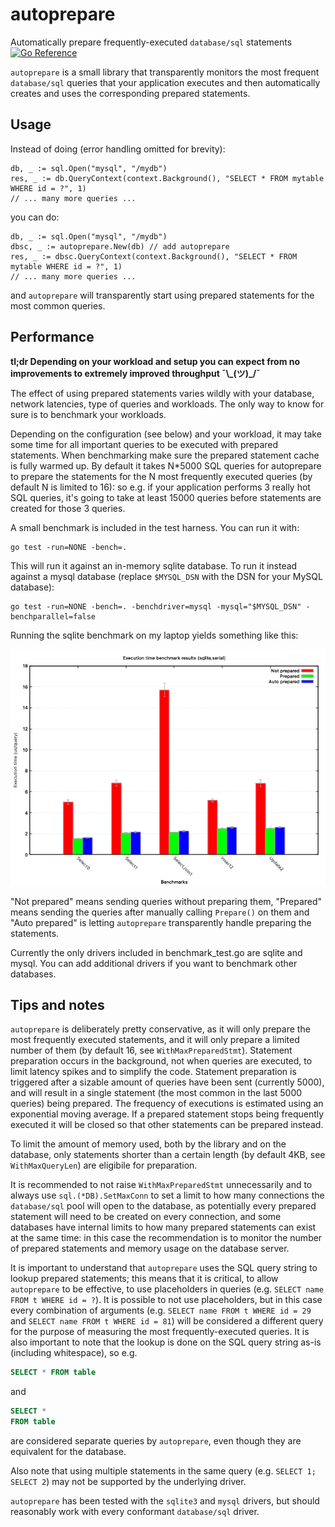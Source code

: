# autoprepare

Automatically prepare frequently-executed `database/sql` statements [![Go Reference](https://pkg.go.dev/badge/github.com/CAFxX/autoprepare.svg)](https://pkg.go.dev/github.com/CAFxX/autoprepare)

`autoprepare` is a small library that transparently monitors the most frequent `database/sql` queries that
your application executes and then automatically creates and uses the corresponding prepared statements.

## Usage

Instead of doing (error handling omitted for brevity):

```golang
db, _ := sql.Open("mysql", "/mydb")
res, _ := db.QueryContext(context.Background(), "SELECT * FROM mytable WHERE id = ?", 1)
// ... many more queries ...
```

you can do:

```golang
db, _ := sql.Open("mysql", "/mydb")
dbsc, _ := autoprepare.New(db) // add autoprepare
res, _ := dbsc.QueryContext(context.Background(), "SELECT * FROM mytable WHERE id = ?", 1)
// ... many more queries ...
```

and `autoprepare` will transparently start using prepared statements for the most common queries.

## Performance

**tl;dr Depending on your workload and setup you can expect from no improvements to extremely improved throughput ¯\\\_(ツ)\_/¯**

The effect of using prepared statements varies wildly with your database, network latencies, type of queries and workloads. The only way to know for sure is to benchmark your workloads.

Depending on the configuration (see below) and your workload, it may take some time for all important queries to be executed with prepared statements. When benchmarking make sure the prepared statement cache is fully warmed up. By default it takes N*5000 SQL queries for autoprepare to prepare the statements for the N most frequently executed queries (by default N is limited to 16): so e.g. if your application performs 3 really hot SQL queries, it's going to take at least 15000 queries before statements are created for those 3 queries.

A small benchmark is included in the test harness. You can run it with:

```shell
go test -run=NONE -bench=.
```

This will run it against an in-memory sqlite database. To run it instead against a mysql database
(replace `$MYSQL_DSN` with the DSN for your MySQL database):

```shell
go test -run=NONE -bench=. -benchdriver=mysql -mysql="$MYSQL_DSN" -benchparallel=false
```

Running the sqlite benchmark on my laptop yields something like this:

![Execution times benchmark results](bench.png)

"Not prepared" means sending queries without preparing them, "Prepared" means sending the queries after
manually calling `Prepare()` on them and "Auto prepared" is letting `autoprepare` transparently handle
preparing the statements.

Currently the only drivers included in benchmark_test.go are sqlite and mysql. You can add additional
drivers if you want to benchmark other databases.

## Tips and notes

`autoprepare` is deliberately pretty conservative, as it will only prepare the most frequently executed 
statements, and it will only prepare a limited number of them (by default 16, see `WithMaxPreparedStmt`).
Statement preparation occurs in the background, not when queries are executed, to limit latency spikes
and to simplify the code. Statement preparation is triggered after a sizable amount of queries have been
sent (currently 5000), and will result in a single statement (the most common in the last 5000 queries)
being prepared. The frequency of executions is estimated using an exponential moving average.
If a prepared statement stops being frequently executed it will be closed so that other statements can be
prepared instead.

To limit the amount of memory used, both by the library and on the database, only statements shorter
than a certain length (by default 4KB, see `WithMaxQueryLen`) are eligibile for preparation.

It is recommended to not raise `WithMaxPreparedStmt` unnecessarily and to always use `sql.(*DB).SetMaxConn`
to set a limit to how many connections the `database/sql` pool will open to the database, as potentially
every prepared statement will need to be created on every connection, and some databases have internal
limits to how many prepared statements can exist at the same time: in this case the recommendation is to
monitor the number of prepared statements and memory usage on the database server.

It is important to understand that `autoprepare` uses the SQL query string to lookup prepared statements;
this means that it is critical, to allow `autoprepare` to be effective, to use placeholders in queries
(e.g. `SELECT name FROM t WHERE id = ?`). It is possible to not use placeholders, but in this case every
combination of arguments (e.g. `SELECT name FROM t WHERE id = 29` and `SELECT name FROM t WHERE id = 81`)
will be considered a different query for the purpose of measuring the most frequently-executed queries.
It is also important to note that the lookup is done on the SQL query string as-is (including whitespace),
so e.g.

```sql
SELECT * FROM table
```

and

```sql
SELECT *
FROM table
```

are considered separate queries by `autoprepare`, even though they are equivalent for the database.

Also note that using multiple statements in the same query (e.g. `SELECT 1; SELECT 2`) may not be supported
by the underlying driver.

`autoprepare` has been tested with the `sqlite3` and `mysql` drivers, but should reasonably work with
every conformant `database/sql` driver.
